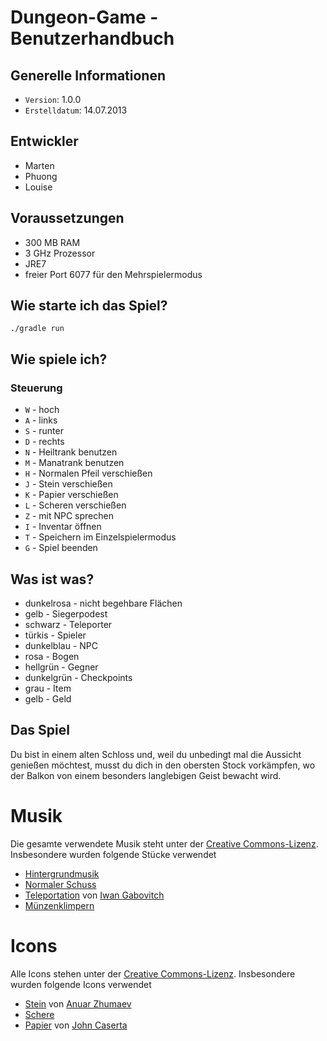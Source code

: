 # Dungeon-Game - Benutzerhandbuch

## Generelle Informationen

- `Version`: 1.0.0
- `Erstelldatum`: 14.07.2013

## Entwickler

- Marten
- Phuong
- Louise


## Voraussetzungen

- 300 MB RAM
- 3 GHz Prozessor
- JRE7
- freier Port 6077 für den Mehrspielermodus


## Wie starte ich das Spiel?

`./gradle run`


## Wie spiele ich?

### Steuerung

- `W` - hoch
- `A` - links
- `S` - runter
- `D` - rechts
- `N` - Heiltrank benutzen
- `M` - Manatrank benutzen
- `H` - Normalen Pfeil verschießen
- `J` - Stein verschießen
- `K` - Papier verschießen
- `L` - Scheren verschießen
- `Z` - mit NPC sprechen
- `I` - Inventar öffnen
- `T` - Speichern im Einzelspielermodus
- `G` - Spiel beenden


## Was ist was?

- dunkelrosa - nicht begehbare Flächen
- gelb - Siegerpodest
- schwarz - Teleporter
- türkis - Spieler
- dunkelblau - NPC
- rosa - Bogen
- hellgrün - Gegner
- dunkelgrün - Checkpoints
- grau - Item
- gelb - Geld


## Das Spiel

Du bist in einem alten Schloss und, weil du unbedingt mal die Aussicht genießen möchtest, musst du dich in den obersten Stock vorkämpfen, wo der Balkon von einem besonders langlebigen Geist bewacht wird.


# Musik

Die gesamte verwendete Musik steht unter der [Creative Commons-Lizenz](http://creativecommons.org/licenses/by/3.0/).
Insbesondere wurden folgende Stücke verwendet

- [Hintergrundmusik](http://www.freesound.org/people/suonho/sounds/58962/)
- [Normaler Schuss](http://www.freesound.org/people/jobro/sounds/35686/)
- [Teleportation](http://www.freesound.org/people/qubodup/sounds/174366/) von [Iwan Gabovitch](http://qubodup.net/)
- [Münzenklimpern](http://www.freesound.org/people/monotraum/sounds/162192/)


# Icons

Alle Icons stehen unter der [Creative Commons-Lizenz](http://creativecommons.org/licenses/by/3.0/).
Insbesondere wurden folgende Icons verwendet

- [Stein](http://thenounproject.com/noun/rock/#icon-No5846) von [Anuar Zhumaev](http://thenounproject.com/yxorama)
- [Schere](http://thenounproject.com/noun/scissors/#icon-No178)
- [Papier](http://thenounproject.com/noun/paper/#icon-No1313) von [John Caserta](http://thenounproject.com/johncaserta)

